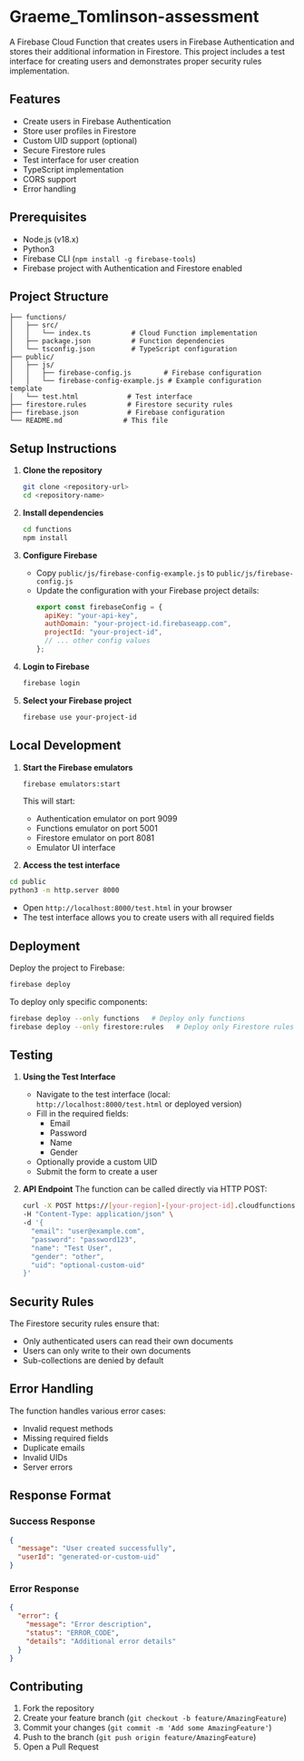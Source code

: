 # Graeme_Tomlinson-assessment

A Firebase Cloud Function that creates users in Firebase Authentication and stores their additional information in Firestore. This project includes a test interface for creating users and demonstrates proper security rules implementation.

## Features

- Create users in Firebase Authentication
- Store user profiles in Firestore
- Custom UID support (optional)
- Secure Firestore rules
- Test interface for user creation
- TypeScript implementation
- CORS support
- Error handling

## Prerequisites

- Node.js (v18.x)
- Python3
- Firebase CLI (`npm install -g firebase-tools`)
- Firebase project with Authentication and Firestore enabled

## Project Structure

```
├── functions/
│   ├── src/
│   │   └── index.ts          # Cloud Function implementation
│   ├── package.json          # Function dependencies
│   └── tsconfig.json         # TypeScript configuration
├── public/
│   ├── js/
│   │   ├── firebase-config.js        # Firebase configuration
│   │   └── firebase-config-example.js # Example configuration template
│   └── test.html            # Test interface
├── firestore.rules          # Firestore security rules
├── firebase.json            # Firebase configuration
└── README.md               # This file
```

## Setup Instructions

1. **Clone the repository**

   ```bash
   git clone <repository-url>
   cd <repository-name>
   ```

2. **Install dependencies**

   ```bash
   cd functions
   npm install
   ```

3. **Configure Firebase**

   - Copy `public/js/firebase-config-example.js` to `public/js/firebase-config.js`
   - Update the configuration with your Firebase project details:
     ```javascript
     export const firebaseConfig = {
       apiKey: "your-api-key",
       authDomain: "your-project-id.firebaseapp.com",
       projectId: "your-project-id",
       // ... other config values
     };
     ```

4. **Login to Firebase**

   ```bash
   firebase login
   ```

5. **Select your Firebase project**
   ```bash
   firebase use your-project-id
   ```

## Local Development

1. **Start the Firebase emulators**

   ```bash
   firebase emulators:start
   ```

   This will start:

   - Authentication emulator on port 9099
   - Functions emulator on port 5001
   - Firestore emulator on port 8081
   - Emulator UI interface

2. **Access the test interface**

```bash
cd public
python3 -m http.server 8000
```

- Open `http://localhost:8000/test.html` in your browser
- The test interface allows you to create users with all required fields

## Deployment

Deploy the project to Firebase:

```bash
firebase deploy
```

To deploy only specific components:

```bash
firebase deploy --only functions   # Deploy only functions
firebase deploy --only firestore:rules   # Deploy only Firestore rules
```

## Testing

1. **Using the Test Interface**

   - Navigate to the test interface (local: `http://localhost:8000/test.html` or deployed version)
   - Fill in the required fields:
     - Email
     - Password
     - Name
     - Gender
   - Optionally provide a custom UID
   - Submit the form to create a user

2. **API Endpoint**
   The function can be called directly via HTTP POST:
   ```bash
   curl -X POST https://[your-region]-[your-project-id].cloudfunctions.net/createUser \
   -H "Content-Type: application/json" \
   -d '{
     "email": "user@example.com",
     "password": "password123",
     "name": "Test User",
     "gender": "other",
     "uid": "optional-custom-uid"
   }'
   ```

## Security Rules

The Firestore security rules ensure that:

- Only authenticated users can read their own documents
- Users can only write to their own documents
- Sub-collections are denied by default

## Error Handling

The function handles various error cases:

- Invalid request methods
- Missing required fields
- Duplicate emails
- Invalid UIDs
- Server errors

## Response Format

### Success Response

```json
{
  "message": "User created successfully",
  "userId": "generated-or-custom-uid"
}
```

### Error Response

```json
{
  "error": {
    "message": "Error description",
    "status": "ERROR_CODE",
    "details": "Additional error details"
  }
}
```

## Contributing

1. Fork the repository
2. Create your feature branch (`git checkout -b feature/AmazingFeature`)
3. Commit your changes (`git commit -m 'Add some AmazingFeature'`)
4. Push to the branch (`git push origin feature/AmazingFeature`)
5. Open a Pull Request
